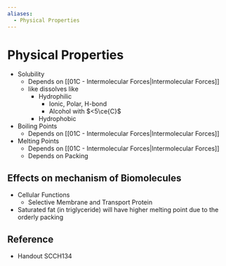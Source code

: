 ```yaml
---
aliases:
  - Physical Properties
---
```


# Physical Properties

- Solubility
  - Depends on [[01C - Intermolecular Forces|Intermolecular Forces]]
  - like dissolves like
    - Hydrophilic
      - Ionic, Polar, H-bond
      - Alcohol with $<5\ce{C}$
    - Hydrophobic
- Boiling Points
  - Depends on [[01C - Intermolecular Forces|Intermolecular Forces]]
- Melting Points
  - Depends on [[01C - Intermolecular Forces|Intermolecular Forces]]
  - Depends on Packing

## Effects on mechanism of Biomolecules

- Cellular Functions
  - Selective Membrane and Transport Protein
- Saturated fat (in triglyceride) will have higher melting point due to the orderly packing

## Reference

- Handout SCCH134
